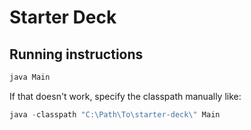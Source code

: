 # Starter Deck

## Running instructions

```powershell
java Main
```

If that doesn't work, specify the classpath manually like:
```powershell
java -classpath "C:\Path\To\starter-deck\" Main
```